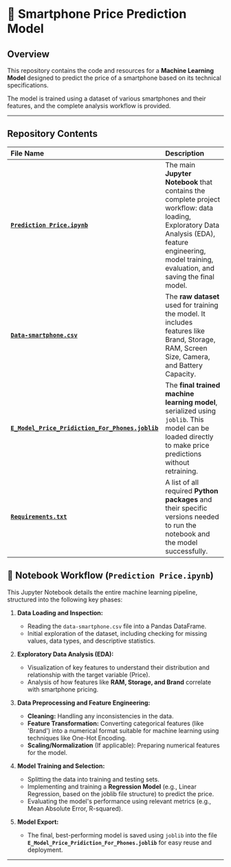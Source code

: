 # 📱 Smartphone Price Prediction Model

## Overview
This repository contains the code and resources for a **Machine Learning Model** designed to predict the price of a smartphone based on its technical specifications.

The model is trained using a dataset of various smartphones and their features, and the complete analysis workflow is provided.

***

## Repository Contents

| File Name | Description |
| :--- | :--- |
| **[`Prediction Price.ipynb`](./Prediction%20Price.ipynb)** | The main **Jupyter Notebook** that contains the complete project workflow: data loading, Exploratory Data Analysis (EDA), feature engineering, model training, evaluation, and saving the final model. |requirements.txt
| **[`Data-smartphone.csv`](./data-smartphone.csv)** | The **raw dataset** used for training the model. It includes features like Brand, Storage, RAM, Screen Size, Camera, and Battery Capacity. |
| **[`E_Model_Price_Pridiction_For_Phones.joblib`](./E_Model_Price_Pridiction_For_Phones.joblib)** | The **final trained machine learning model**, serialized using `joblib`. This model can be loaded directly to make price predictions without retraining. |
| **[`Requirements.txt`](./requirements.txt)** | A list of all required **Python packages** and their specific versions needed to run the notebook and the model successfully. |


## 🔬 Notebook Workflow (`Prediction Price.ipynb`)

This Jupyter Notebook details the entire machine learning pipeline, structured into the following key phases:

1.  **Data Loading and Inspection:**
    * Reading the `data-smartphone.csv` file into a Pandas DataFrame.
    * Initial exploration of the dataset, including checking for missing values, data types, and descriptive statistics.

2.  **Exploratory Data Analysis (EDA):**
    * Visualization of key features to understand their distribution and relationship with the target variable (Price).
    * Analysis of how features like **RAM, Storage, and Brand** correlate with smartphone pricing.

3.  **Data Preprocessing and Feature Engineering:**
    * **Cleaning:** Handling any inconsistencies in the data.
    * **Feature Transformation:** Converting categorical features (like 'Brand') into a numerical format suitable for machine learning using techniques like One-Hot Encoding.
    * **Scaling/Normalization** (If applicable): Preparing numerical features for the model.

4.  **Model Training and Selection:**
    * Splitting the data into training and testing sets.
    * Implementing and training a **Regression Model** (e.g., Linear Regression, based on the joblib file structure) to predict the price.
    * Evaluating the model's performance using relevant metrics (e.g., Mean Absolute Error, R-squared).

5.  **Model Export:**
    * The final, best-performing model is saved using `joblib` into the file **`E_Model_Price_Pridiction_For_Phones.joblib`** for easy reuse and deployment.

---
